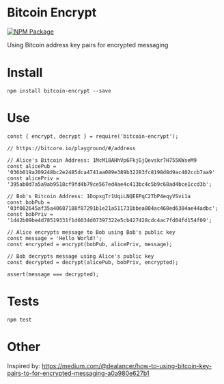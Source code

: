 # Bitcoin Encrypt

[![NPM Package](https://img.shields.io/npm/v/bitcoin-encrypt.svg?style=flat-square)](https://www.npmjs.org/package/bitcoin-encrypt)


Using Bitcoin address key pairs for encrypted messaging

# Install

```
npm install bitcoin-encrypt --save
```

# Use

```
const { encrypt, decrypt } = require('bitcoin-encrypt');

// https://bitcore.io/playground/#/address

// Alice's Bitcoin Address: 1McM18AHhVp6FkjGjQevskr7H755KWseM9
const alicePub = '036b019a209248bc2e2485dca4741aa089e389b32283fc8198d8d9ac402ccb7aa9'
const alicePriv = '395ab0d7a5a9ab9518cf9fd4b79ce567ed4ae4c413bc4c5b9c68ad4bce1ccd3b';

// Bob's Bitcoin Address: 1DopxgTr1UqiLNQEEPqC2TbP4eqyVSvi1a
const bobPub = '03f082645af35a40687188f87291b1e21a511731bbea804ac468ed6384ae44adbc';
const bobPriv = '1d42b09be4d78519331f1d6034d07397322e5cb427428cdc4ac7fd04fd154f09';

// Alice encrypts message to Bob using Bob's public key
const message = 'Hello World!';
const encrypted = encrypt(bobPub, alicePriv, message);

// Bob decrypts message using Alice's public key
const decrypted = decrypt(alicePub, bobPriv, encrypted);

assert(message === decrypted);
```

# Tests

```
npm test
```

# Other

Inspired by: https://medium.com/@dealancer/how-to-using-bitcoin-key-pairs-to-for-encrypted-messaging-a0a980e627b1
